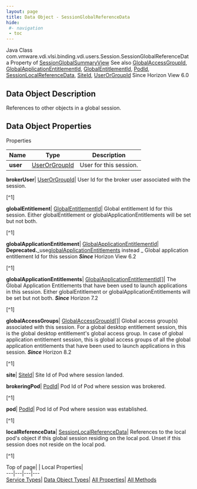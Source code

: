 ```yaml
---
layout: page
title: Data Object - SessionGlobalReferenceData
hide:
 #- navigation
 - toc
---
```






Java Class
    com.vmware.vdi.vlsi.binding.vdi.users.Session.SessionGlobalReferenceData
Property of
     [SessionGlobalSummaryView](vdi.users.Session.SessionGlobalSummaryView.md#field_detail)
See also
     [GlobalAccessGroupId](vdi.entity.GlobalAccessGroupId.md), [GlobalApplicationEntitlementId](vdi.entity.GlobalApplicationEntitlementId.md), [GlobalEntitlementId](vdi.entity.GlobalEntitlementId.md), [PodId](vdi.entity.PodId.md), [SessionLocalReferenceData](vdi.users.Session.SessionLocalReferenceData.md), [SiteId](vdi.entity.SiteId.md), [UserOrGroupId](vdi.entity.UserOrGroupId.md)
Since 
    Horizon View 6.0

## Data Object Description 

References to other objects in a global session. 

## Data Object Properties

Properties

Name |  Type |  Description   
---|---|---  
**user**| [UserOrGroupId](vdi.entity.UserOrGroupId.md)|  User for this session.   
  
**brokerUser**| [UserOrGroupId](vdi.entity.UserOrGroupId.md)|  User Id for the broker user associated with the session.   


[^1]

  
**globalEntitlement**| [GlobalEntitlementId](vdi.entity.GlobalEntitlementId.md)|  Global entitlement Id for this session. Either globalEntitlement or globalApplicationEntitlements will be set but not both.   


[^1]

  
**globalApplicationEntitlement**| [GlobalApplicationEntitlementId](vdi.entity.GlobalApplicationEntitlementId.md)| **Deprecated.**_use[globalApplicationEntitlements](vdi.users.Session.SessionGlobalReferenceData.md#globalApplicationEntitlements) instead _ Global application entitlement Id for this session  **_Since_** Horizon View 6.2  


[^1]

  
**globalApplicationEntitlements**| [GlobalApplicationEntitlementId[]](vdi.entity.GlobalApplicationEntitlementId.md)|  The Global Application Entitlements that have been used to launch applications in this session. Either globalEntitlement or globalApplicationEntitlements will be set but not both.  **_Since_** Horizon 7.2  


[^1]

  
**globalAccessGroups**| [GlobalAccessGroupId[]](vdi.entity.GlobalAccessGroupId.md)|  Global access group(s) associated with this session. For a global desktop entitlement session, this is the global desktop entitlement's global access group. In case of global application entitlement session, this is global access groups of all the global application entitlements that have been used to launch applications in this session.  **_Since_** Horizon 8.2  


[^1]

  
**site**| [SiteId](vdi.entity.SiteId.md)|  Site Id of Pod where session landed.   
  
**brokeringPod**| [PodId](vdi.entity.PodId.md)|  Pod Id of Pod where session was brokered.   


[^1]

  
**pod**| [PodId](vdi.entity.PodId.md)|  Pod Id of Pod where session was established.   


[^1]

  
**localReferenceData**| [SessionLocalReferenceData](vdi.users.Session.SessionLocalReferenceData.md)|  References to the local pod's object if this global session residing on the local pod. Unset if this session does not reside on the local pod.   


[^1]

  
  
  
Top of page| | Local Properties|   
---|---|---|---  
[Service Types](index-mo_types.md)| [Data Object Types](index-do_types.md)| [All Properties](index-properties.md)| [All Methods](index-methods.md)  
  
  

